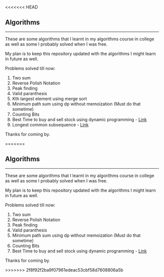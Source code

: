 <<<<<<< HEAD
<h2> Algorithms </h2>
<hr>
<p>
These are some algorithms that I learnt in my algorithms course in college as well as some I probably solved when I was free.

My plan is to keep this repository updated with the algorithms I might learn in future as well.

Problems solved till now:
1. Two sum
2. Reverse Polish Notation
3. Peak finding
4. Valid paranthesis
5. Kth largest element using merge sort
6. Minimum path sum using dp without memoization (Must do that sometime) 
7. Counting Bits 
8. Best Time to buy and sell stock using dynamic programming - [Link](https://leetcode.com/problems/best-time-to-buy-and-sell-stock/description/)
9. Longest common subsequence - [Link](https://leetcode.com/problems/longest-common-subsequence/description/)

Thanks for coming by.
</p>
=======
<h2> Algorithms </h2>
<hr>
<p>
These are some algorithms that I learnt in my algorithms course in college as well as some I probably solved when I was free.

My plan is to keep this repository updated with the algorithms I might learn in future as well.

Problems solved till now:
1. Two sum
2. Reverse Polish Notation
3. Peak finding
4. Valid paranthesis
5. Minimum path sum using dp without memoization (Must do that sometime) 
6. Counting Bits 
7. Best Time to buy and sell stock using dynamic programming - [Link](https://leetcode.com/problems/best-time-to-buy-and-sell-stock/description/)

Thanks for coming by.
</p>
>>>>>>> 2f8f92f2ba9f07961edeac53cbf58d7608806a5b
